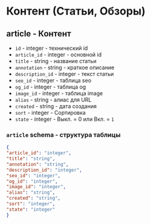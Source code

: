 # Контент (Статьи, Обзоры)
## article - Контент
- `id` - integer - технический id
- `article_id` - integer - основной id
- `title` - string - название статьи
- `annotation` - string - краткое описание
- `description_id` - integer - текст статьи
- `seo_id` - integer - таблица seo
- `og_id` - integer - таблица og
- `image_id` - integer - таблица image
- `alias` - string - алиас для URL
- `created` - string - дата создания
- `sort` - integer - Сортировка
- `state` - integer - Выкл. = 0 или Вкл. = `1`

### `article` schema - структура таблицы
```json
{
"article_id": "integer",
"title": "string",
"annotation": "string",
"description_id": "integer",
"seo_id": "integer",
"og_id": "integer",
"image_id": "integer",
"alias": "string",
"created": "string",
"sort": "integer",
"state": "integer"
}
```
